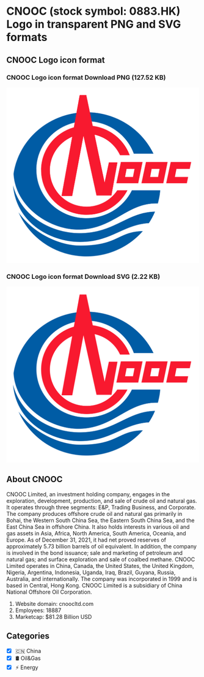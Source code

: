 # CNOOC (stock symbol: 0883.HK) Logo in transparent PNG and SVG formats

## CNOOC Logo icon format

### CNOOC Logo icon format Download PNG (127.52 KB)

![CNOOC Logo icon format Download PNG (127.52 KB)](/img/orig/0883.HK-57269e07.png)

### CNOOC Logo icon format Download SVG (2.22 KB)

![CNOOC Logo icon format Download SVG (2.22 KB)](/img/orig/0883.HK-1a2566a5.svg)

## About CNOOC

CNOOC Limited, an investment holding company, engages in the exploration, development, production, and sale of crude oil and natural gas. It operates through three segments: E&P, Trading Business, and Corporate. The company produces offshore crude oil and natural gas primarily in Bohai, the Western South China Sea, the Eastern South China Sea, and the East China Sea in offshore China. It also holds interests in various oil and gas assets in Asia, Africa, North America, South America, Oceania, and Europe. As of December 31, 2021, it had net proved reserves of approximately 5.73 billion barrels of oil equivalent. In addition, the company is involved in the bond issuance; sale and marketing of petroleum and natural gas; and surface exploration and sale of coalbed methane. CNOOC Limited operates in China, Canada, the United States, the United Kingdom, Nigeria, Argentina, Indonesia, Uganda, Iraq, Brazil, Guyana, Russia, Australia, and internationally. The company was incorporated in 1999 and is based in Central, Hong Kong. CNOOC Limited is a subsidiary of China National Offshore Oil Corporation.

1. Website domain: cnoocltd.com
2. Employees: 18887
3. Marketcap: $81.28 Billion USD


## Categories
- [x] 🇨🇳 China
- [x] 🛢 Oil&Gas
- [x] ⚡ Energy
